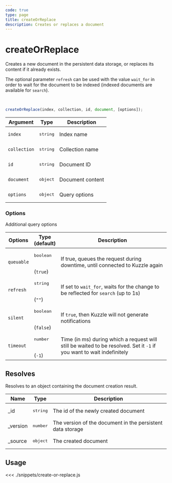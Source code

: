 ```yaml
---
code: true
type: page
title: createOrReplace
description: Creates or replaces a document
---
```


# createOrReplace

Creates a new document in the persistent data storage, or replaces its content if it already exists.

The optional parameter `refresh` can be used with the value `wait_for` in order to wait for the document to be indexed (indexed documents are available for `search`).

<br/>

```js
createOrReplace(index, collection, id, document, [options]);
```

| Argument     | Type              | Description      |
| ------------ | ----------------- | ---------------- |
| `index`      | <pre>string</pre> | Index name       |
| `collection` | <pre>string</pre> | Collection name  |
| `id`         | <pre>string</pre> | Document ID      |
| `document`   | <pre>object</pre> | Document content |
| `options`    | <pre>object</pre> | Query options    |

### **Options**

Additional query options

| Options    | Type<br/>(default)               | Description                                                                                                           |
| ---------- | -------------------------------- | --------------------------------------------------------------------------------------------------------------------- |
| `queuable` | <pre>boolean</pre><br/>(`true`)  | If true, queues the request during downtime, until connected to Kuzzle again                                          |
| `refresh`  | <pre>string</pre><br/>(`""`)     | If set to `wait_for`, waits for the change to be reflected for `search` (up to 1s)                                    |
| `silent`   | <pre>boolean</pre><br/>(`false`) | If `true`, then Kuzzle will not generate notifications <SinceBadge version="7.5.3"/>                                  |
| `timeout`  | <pre>number</pre><br/>(`-1`)     | Time (in ms) during which a request will still be waited to be resolved. Set it `-1` if you want to wait indefinitely |

## Resolves

Resolves to an object containing the document creation result.

| Name      | Type              | Description                                                |
| --------- | ----------------- | ---------------------------------------------------------- |
| \_id      | <pre>string</pre> | The id of the newly created document                       |
| \_version | <pre>number</pre> | The version of the document in the persistent data storage |
| \_source  | <pre>object</pre> | The created document                                       |

## Usage

<<< ./snippets/create-or-replace.js
